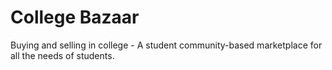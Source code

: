 # College Bazaar
Buying and selling in college - A student community-based marketplace for all the needs of students.
